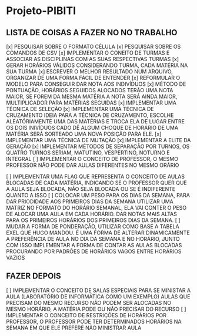 # Projeto-PIBITI

## LISTA DE COISAS A FAZER NO NO TRABALHO
[x]     PESQUISAR SOBRE O FORMATO CÉLULA
[x]     PESQUISAR SOBRE OS COMANDOS DE CSV
[x]     IMPLEMENTAR O CONEITO DE TURMAS E ASSOCIAR AS DISCIPLINAS COM AS SUAS RESPECTIVAS TURMAS
[x]     GERAR HORÁRIOS VÁLIDOS CONSIDERANDO TURMA, CADA MATÉRIA NA SUA TURMA
[x]     ESCREVER O MELHOR RESULTADO NUM ARQUIVO, ORGANIZAR DE UMA FORMA FÁCIL DE ENTENDER
[x]     REFORMULAR O MODELO PARA CONSEGUIR DAR NOTA AOS INDIVÍDUOS
[x]     MÉTODO DE PONTUAÇÃO, HORÁRIOS SEGUIDOS ALOCADOS TERÃO UMA NOTA MAIOR, SE FOREM DA MESMA MATÉRIA A NOTA SERÁ AINDA MAIOR, MULTIPLICADOR PARA MATÉRIAS SEGUIDAS
[x]     IMPLEMENTAR UMA TÉCNICA DE SELEÇÃO
[x]     IMPLEMENTAR UMA TÉCNICA DE CRUZAMENTO IDEIA PARA A TÉCNICA DE CRUZAMENTO, ESCOLHE ALEATÓRIAMENTE UMA DAS MATÉRIAS E TROCA ELA DE LUGAR ENTRE OS DOIS INIVÍDUOS CADO DÊ ALGUM CHOQUE DE HORÁRIO DE UMA MATÉRIA SERÁ SORTEADO UMA NOVA POSIÇÃO PARA ELE.
[x]     IMPLEMENTAR UMA TÉCNICA DE MUTAÇÃO
[x]     IMPLEMENTAR A ELITE DA GERAÇÃO
[x]     IMPLEMENTAR MÉTODOS DE SEPARAÇÃO POR TURNOS, OS QUATRO TURNOS SERIAM, MATUTINO, VESPERTINO, NOTURNO E INTEGRAL
[ ]     IMPLEMENTAR O CONCEITO DE PROFESSOR, O MESMO PROFESSOR NÃO PODE DAR AULAS DIFERENTES NO MESMO ORÁRIO


[ ]     IMPLEMENTAR UMA FLAG QUE REPRESENTA O CONCEITO DE AULAS BLOCADAS DE CADA MATÉRIA, INDICANDO SE O PROFESSOR QUER QUE A AULA SEJA BLOCADA, NÃO SEJA BLOCADA OU SE É INDIFERENTE QUANTO A ISSO
[ ]     COLOCAR UM PESO PARA OS DIAS DA SEMANA, PARA DAR PRIODIDADE AOS PRIMEIROS DIAS DA SEMANA UTILIZAR UMA MATRIZ NO FORMATO DO HORÁRIO SEMANAL, ELA VAI CONTER O PESO DE ALOCAR UMA AULA EM CADA HORÁRIO. DAR NOTAS MAIS ALTAS PARA OS PRIMEIROS HORÁRIOS DOS PRIMEIROS DIAS DA SEMANA.
[ ]     MUDAR A FORMA DE PONDERAÇÃO, UTILIZAR COMO BASE A TABELA EXEL QUE HUGO MANDOU. É UMA FORMA DE ALTERAR DINAMICAMENTE A PREFERÊNCIA DE AULA NO DIA DA SEMANA E NO HORÁRIO, JUNTO COM ISSO IMPLEMENTAR A FORMA DE CONTAR AS AULAS BLOCADAS PROCURANDO POR PADRÔES DE HORÁRIOS VAGOS ENTRE HORÁRIOS VAZIOS

##    FAZER DEPOIS

[ ]     IMPLEMENTAR O CONCEITO DE SALAS ESPECIAIS PARA SE MINISTAR A AULA (LABORATÓRIO DE INFORMÁTICA COMO UM EXEMPLO) AULAS QUE PRECISAM DO MESMO RECURSO NÃO PODEM SER ALOCADAS NO MESMO HORÁRIO, A MATÉRIA PODE OU NÃO PRECISAR DO RECURSO
[ ]     IMPLEMENTAR O CONCEITO DE RESTRIÇÕES DE HORÁRIOS POR PROFESSOR, O PROFESSOR PODE TER DETERMINADOS HORÁRIOS NA SEMANA EM QUE ELE PREFERE NÃO MINISTRAR AULA


